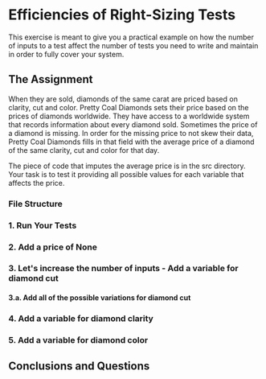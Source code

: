 # Efficiencies of Right-Sizing Tests
This exercise is meant to give you a practical example on how the number of inputs to a test affect the number of tests you need to write and maintain in order to fully cover your system.


## The Assignment
When they are sold, diamonds of the same carat are priced based on clarity, cut and color. Pretty Coal Diamonds sets their price based on the prices of diamonds worldwide. They have access to a worldwide system that records information about every diamond sold. Sometimes the price of a diamond is missing. In order for the missing price to not skew their data, Pretty Coal Diamonds fills in that field with the average price of a diamond of the same clarity, cut and color for that day.

The piece of code that imputes the average price is in the src directory. Your task is to test it providing all possible values for each variable that affects the price.

### File Structure
### 1. Run Your Tests
### 2. Add a price of None
### 3. Let's increase the number of inputs - Add a variable for diamond cut
#### 3.a. Add all of the possible variations for diamond cut
### 4. Add a variable for diamond clarity
### 5. Add a variable for diamond color
## Conclusions and Questions